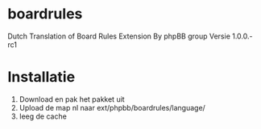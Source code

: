 boardrules
==========

Dutch Translation of Board Rules Extension By phpBB group
Versie 1.0.0.-rc1

Installatie
===========

1. Download en pak het pakket uit
2. Upload de map nl naar ext/phpbb/boardrules/language/
3. leeg de cache

